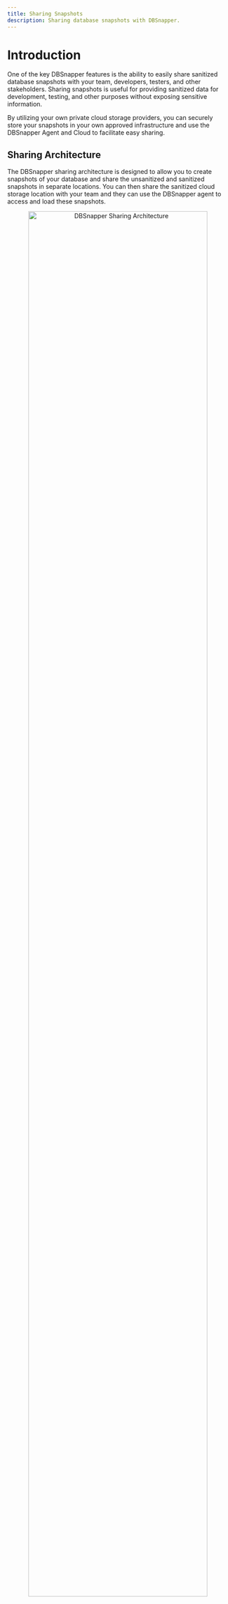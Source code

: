 ```yaml
---
title: Sharing Snapshots
description: Sharing database snapshots with DBSnapper.
---
```


# Introduction

One of the key DBSnapper features is the ability to easily share sanitized database snapshots with your team, developers, testers, and other stakeholders. Sharing snapshots is useful for providing sanitized data for development, testing, and other purposes without exposing sensitive information.

By utilizing your own private cloud storage providers, you can securely store your snapshots in your own approved infrastructure and use the DBSnapper Agent and Cloud to facilitate easy sharing.

## Sharing Architecture

The DBSnapper sharing architecture is designed to allow you to create snapshots of your database and share the unsanitized and sanitized snapshots in separate locations. You can then share the sanitized cloud storage location with your team and they can use the DBSnapper agent to access and load these snapshots.

<p align="center">
  <img src="/static/vpc-s3-horiz.svg" alt="DBSnapper Sharing Architecture" width="90%">
</p>

## Getting Started

To get started with using a cloud storage engine, you will need to configure a `storage_profile` in your DBSnapper configuration file. The `storage_profile` configuration specifies the cloud storage provider, credentials, and bucket information for the storage engine.

<!-- prettier-ignore-start -->
!!! example "AWS S3 configuration examples"
  
    ```yaml linenums="1" hl_lines="11-15 22"
    storage_profiles:
      s3-with-provided-credentials:
        provider: s3
        awscli_profile:
        access_key: <access_key>
        secret_key: <secret_key>
        region: <region>
        bucket: dbsnapper-test-s3
        prefix:

      s3-from-awscli-shared-profile:
        provider: s3
        awscli_profile: dbsnapper_credentials
        bucket: dbsnapper-test-s3
        prefix:

    targets:
      # Share target
      shared-s3:
        name: shared-s3
        share:
          storage_profile: s3-from-awscli-shared-profile
          dst_url: postgres://localhost:5432/dbsnapper_test
    ```
<!-- prettier-ignore-end -->

In the example above we have two `storage_profiles` configurations for AWS S3. The first configuration `s3-with-provided-credentials` explicitly specifies the access key, secret key, region, and bucket for an S3 storage engine. `s3-from-awscli-shared-profile`, on the other hand, indicates that we want to retrieve the credentials from the `dbsnapper_credentials` AWS shared configuration profile as specified in the `awscli_profile` field.

We have also defined a `share target` configuration on line 19 that uses the `s3-from-awscli-shared-profile` storage profile to access shared snapshots from the `dbsnapper-test-s3` bucket. These shared snapshots will be loaded into the `dbsnapper_test` database as specified in the `dst_url` field on line 23.
